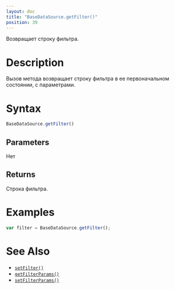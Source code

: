 ```yaml
---
layout: doc
title: "BaseDataSource.getFilter()"
position: 39
---
```


Возвращает строку фильтра.

# Description

Вызов метода возвращает строку фильтра в ее первоначальном состоянии, с параметрами.

# Syntax

```js
BaseDataSource.getFilter()
```

## Parameters

Нет

## Returns

Строка фильтра.

# Examples

```js
var filter = BaseDataSource.getFilter();
```

# See Also

* [`setFilter()`](../BaseDataSource.setFilter/)
* [`getFilterParams()`](../BaseDataSource.getFilterParams/)
* [`setFilterParams()`](../BaseDataSource.setFilterParams/)
